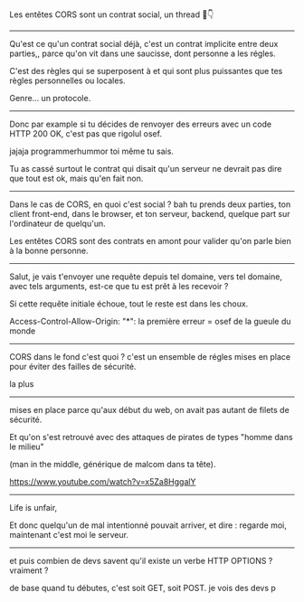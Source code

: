 Les entêtes CORS sont un contrat social, un thread 🧵👇


---

Qu'est ce qu'un contrat social déjà, c'est un contrat implicite entre deux parties,, parce qu'on vit dans une saucisse, dont personne a les régles.

C'est des règles qui se superposent à et qui sont plus puissantes que tes règles personnelles ou locales.

Genre... un protocole.

---

Donc par example si tu décides de renvoyer des erreurs avec un code HTTP 200 OK, c'est pas que rigolul osef.

jajaja programmerhummor toi même tu sais.

Tu as cassé surtout le contrat qui disait qu'un serveur ne devrait pas dire que tout est ok, mais qu'en fait non.

---

Dans le cas de CORS, en quoi c'est social ? bah tu prends deux parties, ton client front-end, dans le browser, et ton serveur, backend, quelque part sur l'ordinateur de quelqu'un.

Les entêtes CORS sont des contrats en amont pour valider qu'on parle bien à la bonne personne.

---

Salut, je vais t'envoyer une requête depuis tel domaine, vers tel domaine, avec tels arguments, est-ce que tu est prêt à les recevoir ?

Si cette requête initiale échoue, tout le reste est dans les choux.

Access-Control-Allow-Origin: "*": la première erreur = osef de la gueule du monde

---

CORS dans le fond c'est quoi ? c'est un ensemble de régles mises en place pour éviter des failles de sécurité.

la plus 


---

mises en place parce qu'aux début du web, on avait pas autant de filets de sécurité.


Et qu'on s'est retrouvé avec des attaques de pirates de types "homme dans le milieu"


(man in the middle, générique de malcom dans ta tête).

https://www.youtube.com/watch?v=x5Za8HggalY

---

Life is unfair,

Et donc quelqu'un de mal intentionné pouvait arriver, et dire : regarde moi, maintenant c'est moi le serveur.


---

et puis combien de devs savent qu'il existe un verbe HTTP OPTIONS ? vraiment ?

de base quand tu débutes, c'est soit GET, soit POST. je vois des devs p
